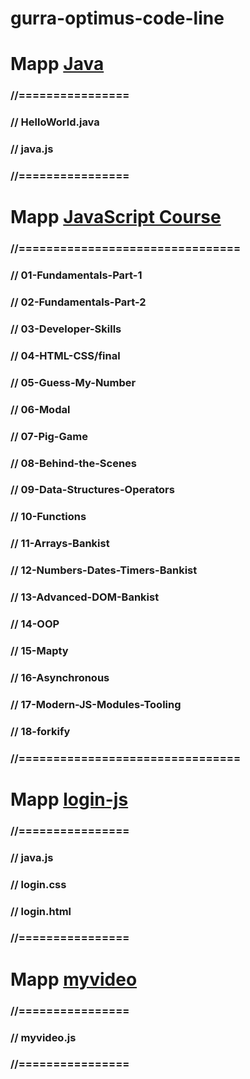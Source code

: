 # gurra-optimus-code-line

# Mapp [Java](Java)
### //================
### // HelloWorld.java
### // java.js
### //================

# Mapp [JavaScript Course](JavaScriptCourse)
### //================================
### //  01-Fundamentals-Part-1
### //  02-Fundamentals-Part-2
### //  03-Developer-Skills
### //  04-HTML-CSS/final
### //  05-Guess-My-Number
### //  06-Modal
### //  07-Pig-Game
### //  08-Behind-the-Scenes
### //  09-Data-Structures-Operators
### //  10-Functions
### //  11-Arrays-Bankist
### //  12-Numbers-Dates-Timers-Bankist
### //  13-Advanced-DOM-Bankist
### //  14-OOP
### //  15-Mapty
### //  16-Asynchronous
### //  17-Modern-JS-Modules-Tooling
### //  18-forkify
### //================================

# Mapp [login-js](login-js)
### //================
### // java.js
### // login.css
### // login.html
### //================

# Mapp [myvideo](myvideo)
### //================
### // myvideo.js
### //================
